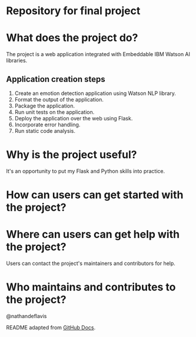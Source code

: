 # Repository for final project

# What does the project do?
The project is a web application integrated with Embeddable IBM Watson AI libraries.

## Application creation steps
1. Create an emotion detection application using Watson NLP library.
2. Format the output of the application.
3. Package the application.
4. Run unit tests on the application.
5. Deploy the application over the web using Flask.
6. Incorporate error handling.
7. Run static code analysis.

# Why is the project useful?
It's an opportunity to put my Flask and Python skills into practice.

# How can users can get started with the project?

# Where can users can get help with the project?
Users can contact the project's maintainers and contributors for help.

# Who maintains and contributes to the project?
@nathandeflavis

README adapted from [GitHub Docs](https://docs.github.com/en/repositories/managing-your-repositorys-settings-and-features/customizing-your-repository/about-readmes).
